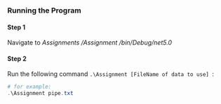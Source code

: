 ### Running the Program 

#### Step 1

Navigate to *Assignments /Assignment /bin/Debug/net5.0*

#### Step 2

Run the following command `.\Assignment [FileName of data to use] `:

```powershell
# for example: 
.\Assignment pipe.txt
```



